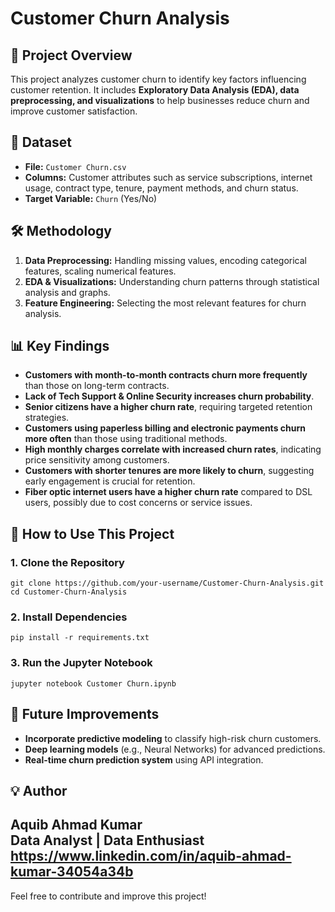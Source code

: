 # Customer Churn Analysis

## 📌 Project Overview
This project analyzes customer churn to identify key factors influencing customer retention. It includes **Exploratory Data Analysis (EDA), data preprocessing, and visualizations** to help businesses reduce churn and improve customer satisfaction.

## 📂 Dataset
- **File:** `Customer Churn.csv`
- **Columns:** Customer attributes such as service subscriptions, internet usage, contract type, tenure, payment methods, and churn status.
- **Target Variable:** `Churn` (Yes/No)

## 🛠 Methodology
1. **Data Preprocessing:** Handling missing values, encoding categorical features, scaling numerical features.
2. **EDA & Visualizations:** Understanding churn patterns through statistical analysis and graphs.
3. **Feature Engineering:** Selecting the most relevant features for churn analysis.

## 📊 Key Findings
- **Customers with month-to-month contracts churn more frequently** than those on long-term contracts.
- **Lack of Tech Support & Online Security increases churn probability**.
- **Senior citizens have a higher churn rate**, requiring targeted retention strategies.
- **Customers using paperless billing and electronic payments churn more often** than those using traditional methods.
- **High monthly charges correlate with increased churn rates**, indicating price sensitivity among customers.
- **Customers with shorter tenures are more likely to churn**, suggesting early engagement is crucial for retention.
- **Fiber optic internet users have a higher churn rate** compared to DSL users, possibly due to cost concerns or service issues.

## 🚀 How to Use This Project
### **1. Clone the Repository**
```
git clone https://github.com/your-username/Customer-Churn-Analysis.git
cd Customer-Churn-Analysis
```

### **2. Install Dependencies**
```
pip install -r requirements.txt
```

### **3. Run the Jupyter Notebook**
```
jupyter notebook Customer Churn.ipynb
```

## 📌 Future Improvements
- **Incorporate predictive modeling** to classify high-risk churn customers.
- **Deep learning models** (e.g., Neural Networks) for advanced predictions.
- **Real-time churn prediction system** using API integration.

## 💡 Author
**Aquib Ahmad Kumar**  
Data Analyst | Data Enthusiast  
https://www.linkedin.com/in/aquib-ahmad-kumar-34054a34b
---
Feel free to contribute and improve this project!

